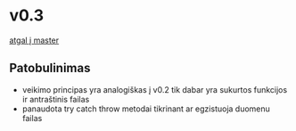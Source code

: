 # v0.3
[atgal į master](https://github.com/auteea/Obj_programavimas/tree/main)
## Patobulinimas
- veikimo principas yra analogiškas į v0.2 tik dabar yra sukurtos funkcijos ir antraštinis failas
- panaudota try catch throw metodai tikrinant ar egzistuoja duomenu failas
